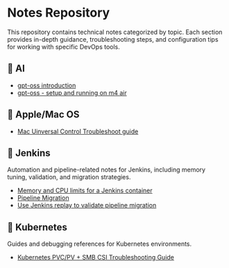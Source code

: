 # Notes Repository

This repository contains technical notes categorized by topic. Each section provides in-depth guidance, troubleshooting steps, and configuration tips for working with specific DevOps tools.


## 📁 AI
- [gpt-oss introduction](ai/gpt-oss/gpt-oss.md)
- [gpt-oss - setup and running on m4 air](ai/gpt-oss/m4-setup.md)

## 📁 Apple/Mac OS

- [Mac Uinversal Control Troubleshoot guide](apple/mac-universal-control.md)

## 📁 Jenkins

Automation and pipeline-related notes for Jenkins, including memory tuning, validation, and migration strategies.

- [Memory and CPU limits for a Jenkins container](jenkins/jenkins-memory.md)
- [Pipeline Migration](jenkins/pipeline-migration.md)
- [Use Jenkins replay to validate pipeline migration](jenkins/pipeline-replay.md)

## 📁 Kubernetes

Guides and debugging references for Kubernetes environments.

- [Kubernetes PVC/PV + SMB CSI Troubleshooting Guide](kubernetes/pvc-pv-smb-troubleshooting-guide.md)
